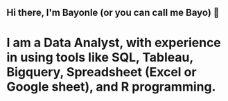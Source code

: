 ## Hi there, I'm Bayonle (or you can call me Bayo) 👋

# I am a Data Analyst, with experience in using tools like SQL, Tableau, Bigquery, Spreadsheet (Excel or Google sheet), and R programming.

<!--
**bayoxx/bayoxx** is a ✨ _special_ ✨ repository because its `README.md` (this file) appears on your GitHub profile.

Here are info about me:

- 🔭 I have a bachelor's degree in Electrical and Electronics Engineering 
- 🌱 I’m currently studying data analytics at Turing College, Vilniaus, Lithuania.
- 👯 I’m looking to collaborate with other data professionals or work for firms hiring data analysts.
- 📫 How to reach me: adisabayo50@gmail.com
https://bayonleyusuff.carrd.co/#
https://www.linkedin.com/in/bayonle-yusuff-a17a1621a/?trk=opento_sprofile_details
[@Bayonle_Yusuff](https://x.com/Bayonle_Yusuff)](https://x.com/Bayonle_Yusuff)
- 😄 Pronouns: He/Him

-->
